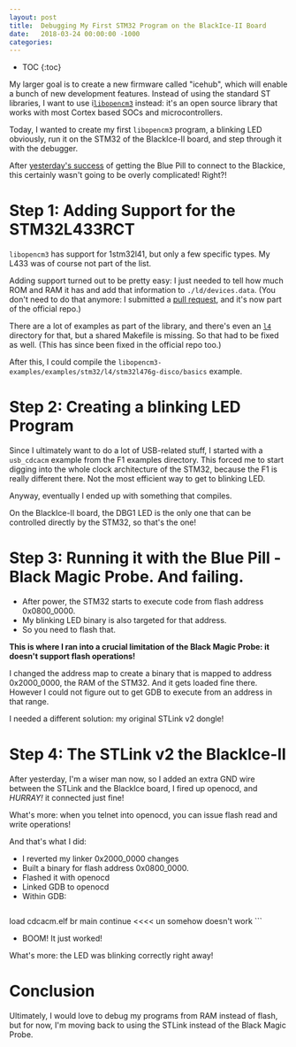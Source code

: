 ```yaml
---
layout: post
title:  Debugging My First STM32 Program on the BlackIce-II Board
date:   2018-03-24 00:00:00 -1000
categories: 
---
```


* TOC
{:toc}

My larger goal is to create a new firmware called "icehub", which will enable a bunch of new 
development features. Instead of using the standard ST libraries, I want to use 
i[`libopencm3`](https://github.com/libopencm3/libopencm3) instead: 
it's an open source library that works with most Cortex based SOCs and microcontrollers. 

Today, I wanted to create my first `libopencm3` program, a blinking LED obviously, run it 
on the STM32 of the BlackIce-II board, and step through it with the debugger.

After [yesterday's success](/2018/03/23/Connecting-GDB-to-the-BlackIce-II-STM32L433.html) 
of getting the Blue Pill to connect to the Blackice, this certainly wasn't going to be overly 
complicated! Right?!

# Step 1: Adding Support for the STM32L433RCT

`libopencm3` has support for 1stm32l41, but only a few specific types. My L433 was of course not part of the list.

Adding support turned out to be pretty easy: I just needed to tell how much ROM and RAM it has and 
add that information to `./ld/devices.data`. (You don't need to do that anymore: I submitted a
[pull request](https://github.com/libopencm3/libopencm3/pull/899), and it's now part of the official repo.)

There are a lot of examples as part of the library, and there's even 
an [`l4`](https://github.com/libopencm3/libopencm3-examples/tree/master/examples/stm32/l4) 
directory for that, but a shared Makefile is missing. So that had to be fixed as well. 
(This has since been fixed in the official repo too.)

After this, I could compile the `libopencm3-examples/examples/stm32/l4/stm32l476g-disco/basics` example.

# Step 2: Creating a blinking LED Program

Since I ultimately want to do a lot of USB-related stuff, I started with a `usb_cdcacm` example from 
the F1 examples directory. This forced me to start digging into the whole clock architecture of the STM32, 
because the F1 is really different there. Not the most efficient way to get to blinking LED.

Anyway, eventually I ended up with something that compiles.

On the BlackIce-II board, the DBG1 LED is the only one that can be controlled directly by the STM32, 
so that's the one!

# Step 3: Running it with the Blue Pill - Black Magic Probe. And failing.

* After power, the STM32 starts to execute code from flash address 0x0800_0000. 
* My blinking LED binary is also targeted for that address. 
* So you need to flash that.

**This is where I ran into a crucial limitation of the Black Magic Probe: it doesn't support flash operations!**

I changed the address map to create a binary that is mapped to address 0x2000_0000, the RAM of the STM32. 
And it gets loaded fine there. However I could not figure out to get GDB to execute from an address in that range.

I needed a different solution: my original STLink v2 dongle!

# Step 4: The STLink v2  the BlackIce-II

After yesterday, I'm a wiser man now, so I added an extra GND wire between the STLink and the BlackIce board, I 
fired up openocd, and *HURRAY!* it connected just fine!

What's more: when you telnet into openocd, you can issue flash read and write operations!

And that's what I did: 

* I reverted my linker 0x2000_0000 changes
* Built a binary for flash address 0x0800_0000.
* Flashed it with openocd
* Linked GDB to openocd
* Within GDB:
    ```
load cdcacm.elf
br main
continue        <<<< un somehow doesn't work
    ```
* BOOM! It just worked!

What's more: the LED was blinking correctly right away!

# Conclusion

Ultimately, I would love to debug my programs from RAM instead of flash, but for now, I'm moving 
back to using the STLink instead of the Black Magic Probe.

